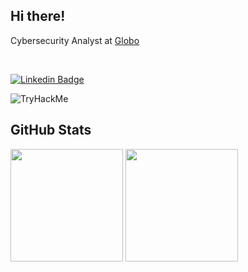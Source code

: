 <h2> Hi there! </h2> 

<p> Cybersecurity Analyst at <a href="https://github.com/globocom">Globo</a></p>
 </br>
 
[![Linkedin Badge](https://img.shields.io/badge/LinkedIn-0077B5?style=for-the-badge&logo=linkedin&logoColor=white&link=https://www.linkedin.com/in/gabrielnov/)](https://www.linkedin.com/in/gabrielnov/)


<img src="https://tryhackme-badges.s3.amazonaws.com/gabrielnov.png" alt="TryHackMe">
 
 
<h2> GitHub Stats </h2>

<div>
 
 <img height="180em" src="https://github-readme-stats-git-masterrstaa-rickstaa.vercel.app/api/top-langs/?username=gabrielnov&theme=tokyonight&layout=compact"/>
 <img height="180em" src="https://github-readme-stats-git-masterrstaa-rickstaa.vercel.app/api?username=gabrielnov&show_icons=true&theme=tokyonight&layout=compact"/>
</div>

